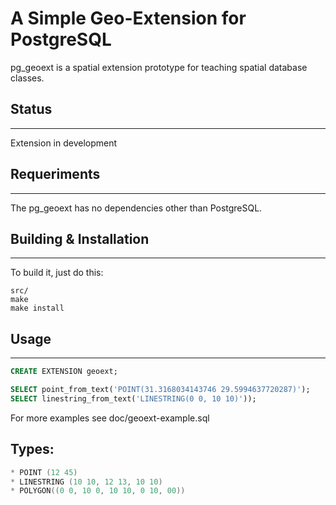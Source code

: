 # A Simple Geo-Extension for PostgreSQL 

pg_geoext is a spatial extension prototype for teaching spatial database classes.

## Status
---
Extension in development

## Requeriments
---
The pg_geoext has no dependencies other than PostgreSQL.

## Building & Installation
---
To build it, just do this:

    src/
    make
    make install

## Usage
---

```sql
CREATE EXTENSION geoext;

SELECT point_from_text('POINT(31.3168034143746 29.5994637720287)');
SELECT linestring_from_text('LINESTRING(0 0, 10 10)'));
```

For more examples see doc/geoext-example.sql

## Types:
```c
* POINT (12 45)
* LINESTRING (10 10, 12 13, 10 10)
* POLYGON((0 0, 10 0, 10 10, 0 10, 00))
```
